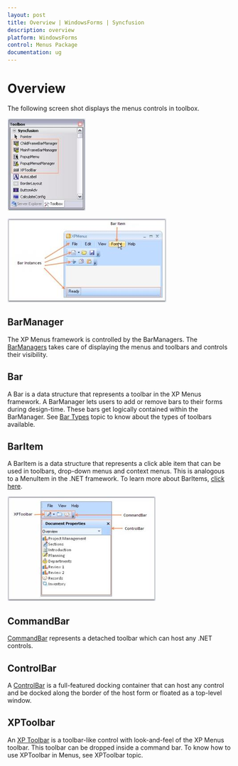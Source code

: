 ```yaml
---
layout: post
title: Overview | WindowsForms | Syncfusion
description: overview
platform: WindowsForms
control: Menus Package 
documentation: ug
---
```


# Overview


The following screen shot displays the menus controls in toolbox.

![](Overview_images/Overview_img5.jpeg) 



![](Overview_images/Overview_img6.jpeg) 



## BarManager

The XP Menus framework is controlled by the BarManagers. The [BarManagers](/windowsforms/popupmenu/popup-menucontext-menuxpmenu-bars#barmanagers) takes care of displaying the menus and toolbars and controls their visibility.

## Bar

A Bar is a data structure that represents a toolbar in the XP Menus framework. A BarManager lets users to add or remove bars to their forms during design-time. These bars get logically contained within the BarManager. See [Bar Types](/windowsforms/popupmenu/popup-menucontext-menuxpmenu-bars#bar-types) topic to know about the types of toolbars available.

## BarItem

A BarItem is a data structure that represents a click able item that can be used in toolbars, drop-down menus and context menus. This is analogous to a MenuItem in the .NET framework. To learn more about BarItems, [click here](/windowsforms/popupmenu/popup-menucontext-menuxpmenu-bars#bar-items).

![](Overview_images/Overview_img7.jpeg)



## CommandBar

[CommandBar](/windowsforms/menus/menus-framework#detached-commandbar) represents a detached toolbar which can host any .NET controls.

## ControlBar

A [ControlBar](/windowsforms/menus/menus-framework#detached-controlbars) is a full-featured docking container that can host any control and be docked along the border of the host form or floated as a top-level window.

## XPToolbar

An [XP Toolbar](/windowsforms/xptoolbar/overview) is a toolbar-like control with look-and-feel of the XP Menus toolbar. This toolbar can be dropped inside a command bar. To know how to use XPToolbar in Menus, see XPToolbar topic.


